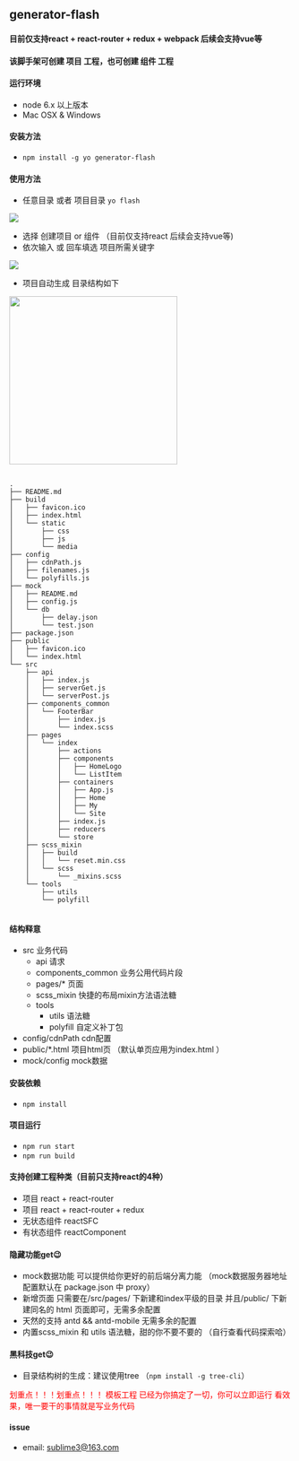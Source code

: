 ## generator-flash

#### 目前仅支持react + react-router + redux + webpack 后续会支持vue等

#### 该脚手架可创建 项目 工程，也可创建 组件 工程

#### 运行环境
- node 6.x 以上版本
- Mac OSX & Windows

#### 安装方法
- ```npm install -g yo generator-flash```

#### 使用方法
- 任意目录 或者 项目目录 ```yo flash```

![](http://7xp5hs.com1.z0.glb.clouddn.com/D8CE86C8-109D-4226-85F6-EAED69F30866.png)

- 选择 创建项目 or 组件 （目前仅支持react 后续会支持vue等)
- 依次输入 或 回车填选 项目所需关键字

![](http://7xp5hs.com1.z0.glb.clouddn.com/1EC695B8-F783-49DC-8014-4B65B8CFE510.png)

- 项目自动生成 目录结构如下

<img src="http://7xp5hs.com1.z0.glb.clouddn.com/B75E3A87-14D5-4ED7-948E-41ECCA2A4773.png" width="300" />

```

.
├── README.md
├── build
│   ├── favicon.ico
│   ├── index.html
│   └── static
│       ├── css
│       ├── js
│       └── media
├── config
│   ├── cdnPath.js
│   ├── filenames.js
│   └── polyfills.js
├── mock
│   ├── README.md
│   ├── config.js
│   └── db
│       ├── delay.json
│       └── test.json
├── package.json
├── public
│   ├── favicon.ico
│   └── index.html
└── src
    ├── api
    │   ├── index.js
    │   ├── serverGet.js
    │   └── serverPost.js
    ├── components_common
    │   └── FooterBar
    │       ├── index.js
    │       └── index.scss
    ├── pages
    │   └── index
    │       ├── actions
    │       ├── components
    │       │   ├── HomeLogo
    │       │   └── ListItem
    │       ├── containers
    │       │   ├── App.js
    │       │   ├── Home
    │       │   ├── My
    │       │   └── Site
    │       ├── index.js
    │       ├── reducers
    │       └── store
    ├── scss_mixin
    │   ├── build
    │   │   └── reset.min.css
    │   └── scss
    │       └── _mixins.scss
    └── tools
        ├── utils
        └── polyfill
       
```


#### 结构释意
- src 业务代码
    - api 请求
    - components_common 业务公用代码片段
    - pages/* 页面
    - scss_mixin 快捷的布局mixin方法语法糖
    - tools
        - utils 语法糖
        - polyfill 自定义补丁包
- config/cdnPath cdn配置
- public/*.html 项目html页 （默认单页应用为index.html ）
- mock/config mock数据

#### 安装依赖
- ```npm install```

#### 项目运行
- ```npm run start```
- ```npm run build```

#### 支持创建工程种类（目前只支持react的4种）
- 项目 react + react-router
- 项目 react + react-router + redux
- 无状态组件 reactSFC
- 有状态组件 reactComponent


#### 隐藏功能get😉
- mock数据功能 可以提供给你更好的前后端分离力能 （mock数据服务器地址配置默认在 package.json 中 proxy）
- 新增页面 只需要在/src/pages/ 下新建和index平级的目录 并且/public/ 下新建同名的 html 页面即可，无需多余配置
- 天然的支持 antd && antd-mobile  无需多余的配置
- 内置scss_mixin 和 utils 语法糖，甜的你不要不要的 （自行查看代码探索哈）

#### 黑科技get😉
- 目录结构树的生成：建议使用tree （`npm install -g tree-cli`）



<span style="color:red;">划重点！！！划重点！！！ 模板工程 已经为你搞定了一切，你可以立即运行 看效果，唯一要干的事情就是写业务代码</span>



#### issue
- email: sublime3@163.com